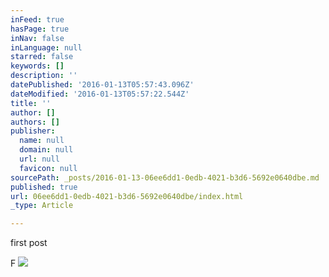 ```yaml
---
inFeed: true
hasPage: true
inNav: false
inLanguage: null
starred: false
keywords: []
description: ''
datePublished: '2016-01-13T05:57:43.096Z'
dateModified: '2016-01-13T05:57:22.544Z'
title: ''
author: []
authors: []
publisher:
  name: null
  domain: null
  url: null
  favicon: null
sourcePath: _posts/2016-01-13-06ee6dd1-0edb-4021-b3d6-5692e0640dbe.md
published: true
url: 06ee6dd1-0edb-4021-b3d6-5692e0640dbe/index.html
_type: Article

---
```

first post

F
![](https://the-grid-user-content.s3-us-west-2.amazonaws.com/24073b80-819f-468e-b326-79f2c42cc577.jpg)